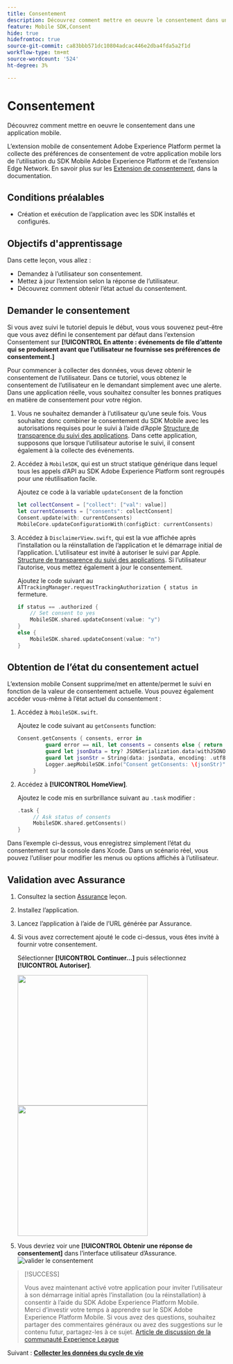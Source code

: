 ```yaml
---
title: Consentement
description: Découvrez comment mettre en oeuvre le consentement dans une application mobile.
feature: Mobile SDK,Consent
hide: true
hidefromtoc: true
source-git-commit: ca83bbb571dc10804adcac446e2dba4fda5a2f1d
workflow-type: tm+mt
source-wordcount: '524'
ht-degree: 3%

---
```


# Consentement

Découvrez comment mettre en oeuvre le consentement dans une application mobile.

L’extension mobile de consentement Adobe Experience Platform permet la collecte des préférences de consentement de votre application mobile lors de l’utilisation du SDK Mobile Adobe Experience Platform et de l’extension Edge Network. En savoir plus sur les [Extension de consentement](https://developer.adobe.com/client-sdks/documentation/consent-for-edge-network/), dans la documentation.

## Conditions préalables

* Création et exécution de l’application avec les SDK installés et configurés.

## Objectifs d&#39;apprentissage

Dans cette leçon, vous allez :

* Demandez à l’utilisateur son consentement.
* Mettez à jour l’extension selon la réponse de l’utilisateur.
* Découvrez comment obtenir l’état actuel du consentement.

## Demander le consentement

Si vous avez suivi le tutoriel depuis le début, vous vous souvenez peut-être que vous avez défini le consentement par défaut dans l’extension Consentement sur **[!UICONTROL En attente : événements de file d’attente qui se produisent avant que l’utilisateur ne fournisse ses préférences de consentement.]**

Pour commencer à collecter des données, vous devez obtenir le consentement de l’utilisateur. Dans ce tutoriel, vous obtenez le consentement de l’utilisateur en le demandant simplement avec une alerte. Dans une application réelle, vous souhaitez consulter les bonnes pratiques en matière de consentement pour votre région.

1. Vous ne souhaitez demander à l’utilisateur qu’une seule fois. Vous souhaitez donc combiner le consentement du SDK Mobile avec les autorisations requises pour le suivi à l’aide d’Apple [Structure de transparence du suivi des applications](https://developer.apple.com/documentation/apptrackingtransparency). Dans cette application, supposons que lorsque l’utilisateur autorise le suivi, il consent également à la collecte des événements.

1. Accédez à `MobileSDK`, qui est un struct statique générique dans lequel tous les appels d’API au SDK Adobe Experience Platform sont regroupés pour une réutilisation facile.

   Ajoutez ce code à la variable `updateConsent` de la fonction

   ```swift
   let collectConsent = ["collect": ["val": value]]
   let currentConsents = ["consents": collectConsent]
   Consent.update(with: currentConsents)
   MobileCore.updateConfigurationWith(configDict: currentConsents)
   ```

1. Accédez à `DisclaimerView.swift`, qui est la vue affichée après l’installation ou la réinstallation de l’application et le démarrage initial de l’application. L’utilisateur est invité à autoriser le suivi par Apple. [Structure de transparence du suivi des applications](https://developer.apple.com/documentation/apptrackingtransparency). Si l’utilisateur l’autorise, vous mettez également à jour le consentement.

   Ajoutez le code suivant au `ATTrackingManager.requestTrackingAuthorization { status in` fermeture.

   ```swift {highlight="3,6"}
   if status == .authorized {
       // Set consent to yes
       MobileSDK.shared.updateConsent(value: "y")
   }
   else {
       MobileSDK.shared.updateConsent(value: "n")
   }
   ```

## Obtention de l’état du consentement actuel

L’extension mobile Consent supprime/met en attente/permet le suivi en fonction de la valeur de consentement actuelle. Vous pouvez également accéder vous-même à l’état actuel du consentement :

1. Accédez à `MobileSDK.swift`.

   Ajoutez le code suivant au `getConsents` function:

   ```swift
   Consent.getConsents { consents, error in
            guard error == nil, let consents = consents else { return }
            guard let jsonData = try? JSONSerialization.data(withJSONObject: consents, options: .prettyPrinted) else { return }
            guard let jsonStr = String(data: jsonData, encoding: .utf8) else { return }
            Logger.aepMobileSDK.info("Consent getConsents: \(jsonStr)")
        }
   ```

2. Accédez à **[!UICONTROL HomeView]**.

   Ajoutez le code mis en surbrillance suivant au `.task` modifier :

   ```swift {highlight="3"}
   .task {
        // Ask status of consents
        MobileSDK.shared.getConsents()   
   }
   ```

Dans l’exemple ci-dessus, vous enregistrez simplement l’état du consentement sur la console dans Xcode. Dans un scénario réel, vous pouvez l’utiliser pour modifier les menus ou options affichés à l’utilisateur.

## Validation avec Assurance

1. Consultez la section [Assurance](assurance.md) leçon.
1. Installez l’application.
1. Lancez l’application à l’aide de l’URL générée par Assurance.
1. Si vous avez correctement ajouté le code ci-dessus, vous êtes invité à fournir votre consentement.

   Sélectionner **[!UICONTROL Continuer...]** puis sélectionnez **[!UICONTROL Autoriser]**.

   <img src="./assets/consent-update-1.png" width="300" /> 
   <img src="./assets/consent-update-2.png" width="300" />

1. Vous devriez voir une **[!UICONTROL Obtenir une réponse de consentement]** dans l’interface utilisateur d’Assurance.
   ![valider le consentement](assets/consent-update.png)



>[!SUCCESS]
>
>Vous avez maintenant activé votre application pour inviter l’utilisateur à son démarrage initial après l’installation (ou la réinstallation) à consentir à l’aide du SDK Adobe Experience Platform Mobile.<br/>Merci d’investir votre temps à apprendre sur le SDK Adobe Experience Platform Mobile. Si vous avez des questions, souhaitez partager des commentaires généraux ou avez des suggestions sur le contenu futur, partagez-les à ce sujet. [Article de discussion de la communauté Experience League](https://experienceleaguecommunities.adobe.com/t5/adobe-experience-platform-launch/tutorial-discussion-implement-adobe-experience-cloud-in-mobile/td-p/443796)

Suivant : **[Collecter les données du cycle de vie](lifecycle-data.md)**
